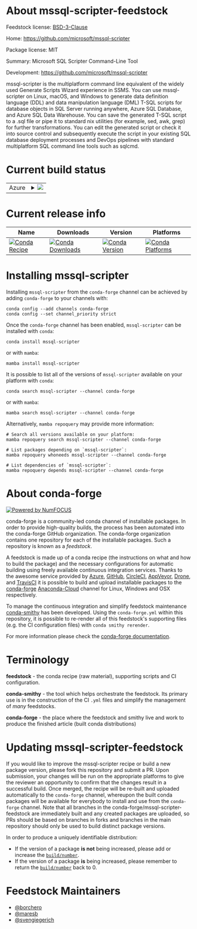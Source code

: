 About mssql-scripter-feedstock
==============================

Feedstock license: [BSD-3-Clause](https://github.com/conda-forge/mssql-scripter-feedstock/blob/main/LICENSE.txt)

Home: https://github.com/microsoft/mssql-scripter

Package license: MIT

Summary: Microsoft SQL Scripter Command-Line Tool

Development: https://github.com/microsoft/mssql-scripter

mssql-scripter is the multiplatform command line equivalent of the widely
used Generate Scripts Wizard experience in SSMS. You can use mssql-scripter
on Linux, macOS, and Windows to generate data definition language (DDL) and
data manipulation language (DML) T-SQL scripts for database objects in SQL
Server running anywhere, Azure SQL Database, and Azure SQL Data Warehouse.
You can save the generated T-SQL script to a .sql file or pipe it to
standard nix utilities (for example, sed, awk, grep) for further
transformations. You can edit the generated script or check it into source
control and subsequently execute the script in your existing SQL database
deployment processes and DevOps pipelines with standard multiplatform SQL
command line tools such as sqlcmd.


Current build status
====================


<table>
    
  <tr>
    <td>Azure</td>
    <td>
      <details>
        <summary>
          <a href="https://dev.azure.com/conda-forge/feedstock-builds/_build/latest?definitionId=12800&branchName=main">
            <img src="https://dev.azure.com/conda-forge/feedstock-builds/_apis/build/status/mssql-scripter-feedstock?branchName=main">
          </a>
        </summary>
        <table>
          <thead><tr><th>Variant</th><th>Status</th></tr></thead>
          <tbody><tr>
              <td>linux_64_python3.6.____cpython</td>
              <td>
                <a href="https://dev.azure.com/conda-forge/feedstock-builds/_build/latest?definitionId=12800&branchName=main">
                  <img src="https://dev.azure.com/conda-forge/feedstock-builds/_apis/build/status/mssql-scripter-feedstock?branchName=main&jobName=linux&configuration=linux%20linux_64_python3.6.____cpython" alt="variant">
                </a>
              </td>
            </tr><tr>
              <td>linux_64_python3.7.____cpython</td>
              <td>
                <a href="https://dev.azure.com/conda-forge/feedstock-builds/_build/latest?definitionId=12800&branchName=main">
                  <img src="https://dev.azure.com/conda-forge/feedstock-builds/_apis/build/status/mssql-scripter-feedstock?branchName=main&jobName=linux&configuration=linux%20linux_64_python3.7.____cpython" alt="variant">
                </a>
              </td>
            </tr><tr>
              <td>osx_64_python3.6.____cpython</td>
              <td>
                <a href="https://dev.azure.com/conda-forge/feedstock-builds/_build/latest?definitionId=12800&branchName=main">
                  <img src="https://dev.azure.com/conda-forge/feedstock-builds/_apis/build/status/mssql-scripter-feedstock?branchName=main&jobName=osx&configuration=osx%20osx_64_python3.6.____cpython" alt="variant">
                </a>
              </td>
            </tr><tr>
              <td>osx_64_python3.7.____cpython</td>
              <td>
                <a href="https://dev.azure.com/conda-forge/feedstock-builds/_build/latest?definitionId=12800&branchName=main">
                  <img src="https://dev.azure.com/conda-forge/feedstock-builds/_apis/build/status/mssql-scripter-feedstock?branchName=main&jobName=osx&configuration=osx%20osx_64_python3.7.____cpython" alt="variant">
                </a>
              </td>
            </tr><tr>
              <td>win_64_python3.6.____cpython</td>
              <td>
                <a href="https://dev.azure.com/conda-forge/feedstock-builds/_build/latest?definitionId=12800&branchName=main">
                  <img src="https://dev.azure.com/conda-forge/feedstock-builds/_apis/build/status/mssql-scripter-feedstock?branchName=main&jobName=win&configuration=win%20win_64_python3.6.____cpython" alt="variant">
                </a>
              </td>
            </tr><tr>
              <td>win_64_python3.7.____cpython</td>
              <td>
                <a href="https://dev.azure.com/conda-forge/feedstock-builds/_build/latest?definitionId=12800&branchName=main">
                  <img src="https://dev.azure.com/conda-forge/feedstock-builds/_apis/build/status/mssql-scripter-feedstock?branchName=main&jobName=win&configuration=win%20win_64_python3.7.____cpython" alt="variant">
                </a>
              </td>
            </tr>
          </tbody>
        </table>
      </details>
    </td>
  </tr>
</table>

Current release info
====================

| Name | Downloads | Version | Platforms |
| --- | --- | --- | --- |
| [![Conda Recipe](https://img.shields.io/badge/recipe-mssql--scripter-green.svg)](https://anaconda.org/conda-forge/mssql-scripter) | [![Conda Downloads](https://img.shields.io/conda/dn/conda-forge/mssql-scripter.svg)](https://anaconda.org/conda-forge/mssql-scripter) | [![Conda Version](https://img.shields.io/conda/vn/conda-forge/mssql-scripter.svg)](https://anaconda.org/conda-forge/mssql-scripter) | [![Conda Platforms](https://img.shields.io/conda/pn/conda-forge/mssql-scripter.svg)](https://anaconda.org/conda-forge/mssql-scripter) |

Installing mssql-scripter
=========================

Installing `mssql-scripter` from the `conda-forge` channel can be achieved by adding `conda-forge` to your channels with:

```
conda config --add channels conda-forge
conda config --set channel_priority strict
```

Once the `conda-forge` channel has been enabled, `mssql-scripter` can be installed with `conda`:

```
conda install mssql-scripter
```

or with `mamba`:

```
mamba install mssql-scripter
```

It is possible to list all of the versions of `mssql-scripter` available on your platform with `conda`:

```
conda search mssql-scripter --channel conda-forge
```

or with `mamba`:

```
mamba search mssql-scripter --channel conda-forge
```

Alternatively, `mamba repoquery` may provide more information:

```
# Search all versions available on your platform:
mamba repoquery search mssql-scripter --channel conda-forge

# List packages depending on `mssql-scripter`:
mamba repoquery whoneeds mssql-scripter --channel conda-forge

# List dependencies of `mssql-scripter`:
mamba repoquery depends mssql-scripter --channel conda-forge
```


About conda-forge
=================

[![Powered by
NumFOCUS](https://img.shields.io/badge/powered%20by-NumFOCUS-orange.svg?style=flat&colorA=E1523D&colorB=007D8A)](https://numfocus.org)

conda-forge is a community-led conda channel of installable packages.
In order to provide high-quality builds, the process has been automated into the
conda-forge GitHub organization. The conda-forge organization contains one repository
for each of the installable packages. Such a repository is known as a *feedstock*.

A feedstock is made up of a conda recipe (the instructions on what and how to build
the package) and the necessary configurations for automatic building using freely
available continuous integration services. Thanks to the awesome service provided by
[Azure](https://azure.microsoft.com/en-us/services/devops/), [GitHub](https://github.com/),
[CircleCI](https://circleci.com/), [AppVeyor](https://www.appveyor.com/),
[Drone](https://cloud.drone.io/welcome), and [TravisCI](https://travis-ci.com/)
it is possible to build and upload installable packages to the
[conda-forge](https://anaconda.org/conda-forge) [Anaconda-Cloud](https://anaconda.org/)
channel for Linux, Windows and OSX respectively.

To manage the continuous integration and simplify feedstock maintenance
[conda-smithy](https://github.com/conda-forge/conda-smithy) has been developed.
Using the ``conda-forge.yml`` within this repository, it is possible to re-render all of
this feedstock's supporting files (e.g. the CI configuration files) with ``conda smithy rerender``.

For more information please check the [conda-forge documentation](https://conda-forge.org/docs/).

Terminology
===========

**feedstock** - the conda recipe (raw material), supporting scripts and CI configuration.

**conda-smithy** - the tool which helps orchestrate the feedstock.
                   Its primary use is in the construction of the CI ``.yml`` files
                   and simplify the management of *many* feedstocks.

**conda-forge** - the place where the feedstock and smithy live and work to
                  produce the finished article (built conda distributions)


Updating mssql-scripter-feedstock
=================================

If you would like to improve the mssql-scripter recipe or build a new
package version, please fork this repository and submit a PR. Upon submission,
your changes will be run on the appropriate platforms to give the reviewer an
opportunity to confirm that the changes result in a successful build. Once
merged, the recipe will be re-built and uploaded automatically to the
`conda-forge` channel, whereupon the built conda packages will be available for
everybody to install and use from the `conda-forge` channel.
Note that all branches in the conda-forge/mssql-scripter-feedstock are
immediately built and any created packages are uploaded, so PRs should be based
on branches in forks and branches in the main repository should only be used to
build distinct package versions.

In order to produce a uniquely identifiable distribution:
 * If the version of a package **is not** being increased, please add or increase
   the [``build/number``](https://docs.conda.io/projects/conda-build/en/latest/resources/define-metadata.html#build-number-and-string).
 * If the version of a package **is** being increased, please remember to return
   the [``build/number``](https://docs.conda.io/projects/conda-build/en/latest/resources/define-metadata.html#build-number-and-string)
   back to 0.

Feedstock Maintainers
=====================

* [@borchero](https://github.com/borchero/)
* [@maresb](https://github.com/maresb/)
* [@svengiegerich](https://github.com/svengiegerich/)

